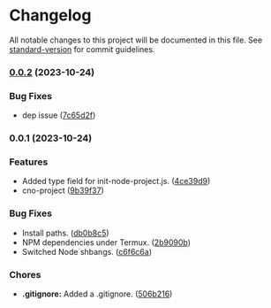# Changelog

All notable changes to this project will be documented in this file. See [standard-version](https://github.com/conventional-changelog/standard-version) for commit guidelines.

### [0.0.2](https://github.com/Anadian/OddsandEnds/compare/v0.0.1...v0.0.2) (2023-10-24)


### Bug Fixes

* dep issue ([7c65d2f](https://github.com/Anadian/OddsandEnds/commit/7c65d2f4c9fc5c620224a9cf2a2f8c19db5733b5))

### 0.0.1 (2023-10-24)


### Features

* Added type field for init-node-project.js. ([4ce39d9](https://github.com/Anadian/OddsandEnds/commit/4ce39d95d0ef2a960a09996f04d0152452afe62b))
* cno-project ([9b39f37](https://github.com/Anadian/OddsandEnds/commit/9b39f372027a081accfda00575cfd5e5117de2c2))


### Bug Fixes

* Install paths. ([db0b8c5](https://github.com/Anadian/OddsandEnds/commit/db0b8c51efde8967cdec8201bc1a804959f9940f))
* NPM dependencies under Termux. ([2b9090b](https://github.com/Anadian/OddsandEnds/commit/2b9090b9a755f9c6a0215fff94d6f6e4b6dc588c))
* Switched Node shbangs. ([c6f6c6a](https://github.com/Anadian/OddsandEnds/commit/c6f6c6a8651a2de306946543c6050b9946090a3c))


### Chores

* **.gitignore:** Added a .gitignore. ([506b216](https://github.com/Anadian/OddsandEnds/commit/506b21642d498c45f8e89ee90e5d8a2825f5fea2))
